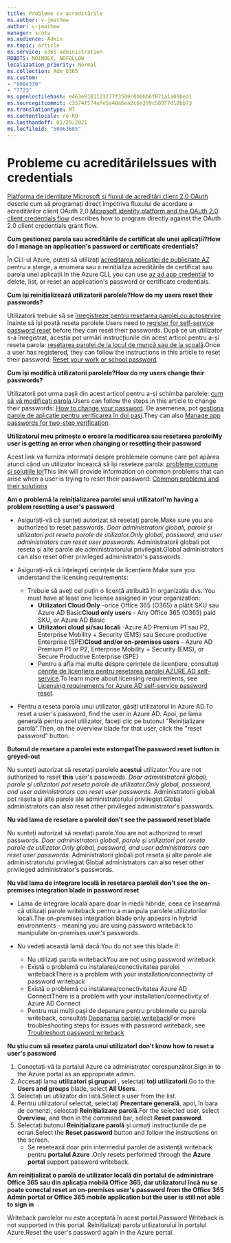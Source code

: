 ```yaml
---
title: Probleme cu acreditările
ms.author: v-jmathew
author: v-jmathew
manager: scotv
ms.audience: Admin
ms.topic: article
ms.service: o365-administration
ROBOTS: NOINDEX, NOFOLLOW
localization_priority: Normal
ms.collection: Adm_O365
ms.custom:
- "9004330"
- "7723"
ms.openlocfilehash: e463e8181123277f3509c0b0bb6f871a1a09bed1
ms.sourcegitcommit: c3574f574afe5a40a6ea2c6e399c58977d18bb73
ms.translationtype: MT
ms.contentlocale: ro-RO
ms.lasthandoff: 01/29/2021
ms.locfileid: "50063685"
---
```

# <a name="issues-with-credentials"></a><span data-ttu-id="a214e-102">Probleme cu acreditările</span><span class="sxs-lookup"><span data-stu-id="a214e-102">Issues with credentials</span></span>

<span data-ttu-id="a214e-103">[Platforma de identitate Microsoft și fluxul de acreditări client 2,0 OAuth](https://docs.microsoft.com/azure/active-directory/develop/v2-oauth2-client-creds-grant-flow) descrie cum să programați direct împotriva fluxului de acordare a acreditărilor client OAuth 2,0.</span><span class="sxs-lookup"><span data-stu-id="a214e-103">[Microsoft identity platform and the OAuth 2.0 client credentials flow](https://docs.microsoft.com/azure/active-directory/develop/v2-oauth2-client-creds-grant-flow) describes how to program directly against the OAuth 2.0 client credentials grant flow.</span></span>

<span data-ttu-id="a214e-104">**Cum gestionez parola sau acreditările de certificat ale unei aplicații?**</span><span class="sxs-lookup"><span data-stu-id="a214e-104">**How do I manage an application's password or certificate credentials?**</span></span>

<span data-ttu-id="a214e-105">În CLI-ul Azure, puteți să utilizați [acreditarea aplicației de publicitate AZ](https://docs.microsoft.com/cli/azure/ad/app/credential) pentru a șterge, a enumera sau a reinițializa acreditările de certificat sau parola unei aplicații.</span><span class="sxs-lookup"><span data-stu-id="a214e-105">In the Azure CLI, you can use [az ad app credential](https://docs.microsoft.com/cli/azure/ad/app/credential) to delete, list, or reset an application's password or certificate credentials.</span></span>

<span data-ttu-id="a214e-106">**Cum își reinițializează utilizatorii parolele?**</span><span class="sxs-lookup"><span data-stu-id="a214e-106">**How do my users reset their passwords?**</span></span>

<span data-ttu-id="a214e-107">Utilizatorii trebuie să se [înregistreze pentru resetarea parolei cu autoservire](https://docs.microsoft.com/azure/active-directory/user-help/active-directory-passwords-reset-register) înainte să își poată reseta parolele.</span><span class="sxs-lookup"><span data-stu-id="a214e-107">Users need to [register for self-service password reset](https://docs.microsoft.com/azure/active-directory/user-help/active-directory-passwords-reset-register) before they can reset their passwords.</span></span> <span data-ttu-id="a214e-108">După ce un utilizator s-a înregistrat, aceștia pot urmări instrucțiunile din acest articol pentru a-și reseta parola: [resetarea parolei de la locul de muncă sau de la școală](https://docs.microsoft.com/azure/active-directory/user-help/user-help-reset-password#how-to-reset-or-unlock-your-password-for-a-work-or-school-account).</span><span class="sxs-lookup"><span data-stu-id="a214e-108">Once a user has registered, they can follow the instructions in this article to reset their password: [Reset your work or school password](https://docs.microsoft.com/azure/active-directory/user-help/user-help-reset-password#how-to-reset-or-unlock-your-password-for-a-work-or-school-account).</span></span>

<span data-ttu-id="a214e-109">**Cum își modifică utilizatorii parolele?**</span><span class="sxs-lookup"><span data-stu-id="a214e-109">**How do my users change their passwords?**</span></span>

<span data-ttu-id="a214e-110">Utilizatorii pot urma pașii din acest articol pentru a-și schimba parolele: [cum să vă modificați parola](https://docs.microsoft.com/azure/active-directory/user-help/user-help-reset-password#how-to-change-your-password).</span><span class="sxs-lookup"><span data-stu-id="a214e-110">Users can follow the steps in this article to change their passwords: [How to change your password](https://docs.microsoft.com/azure/active-directory/user-help/user-help-reset-password#how-to-change-your-password).</span></span>
<span data-ttu-id="a214e-111">De asemenea, pot [gestiona parole de aplicație pentru verificarea în doi pași](https://docs.microsoft.com/azure/active-directory/user-help/multi-factor-authentication-end-user-app-passwords).</span><span class="sxs-lookup"><span data-stu-id="a214e-111">They can also [Manage app passwords for two-step verification](https://docs.microsoft.com/azure/active-directory/user-help/multi-factor-authentication-end-user-app-passwords).</span></span>

<span data-ttu-id="a214e-112">**Utilizatorul meu primește o eroare la modificarea sau resetarea parolei**</span><span class="sxs-lookup"><span data-stu-id="a214e-112">**My user is getting an error when changing or resetting their password**</span></span>

<span data-ttu-id="a214e-113">Acest link va furniza informații despre problemele comune care pot apărea atunci când un utilizator încearcă să își reseteze parola: [probleme comune și soluțiile lor](https://docs.microsoft.com/azure/active-directory/user-help/user-help-reset-password#common-problems-and-their-solutions)</span><span class="sxs-lookup"><span data-stu-id="a214e-113">This link will provide information on common problems that can arise when a user is trying to reset their password: [Common problems and their solutions](https://docs.microsoft.com/azure/active-directory/user-help/user-help-reset-password#common-problems-and-their-solutions)</span></span>

<span data-ttu-id="a214e-114">**Am o problemă la reinițializarea parolei unui utilizator**</span><span class="sxs-lookup"><span data-stu-id="a214e-114">**I'm having a problem resetting a user's password**</span></span>

- <span data-ttu-id="a214e-115">Asigurați-vă că sunteți autorizat să resetați parole.</span><span class="sxs-lookup"><span data-stu-id="a214e-115">Make sure you are authorized to reset passwords.</span></span> <span data-ttu-id="a214e-116">*Doar administratorii globali, parole și utilizatori pot reseta parole de utilizator.*</span><span class="sxs-lookup"><span data-stu-id="a214e-116">*Only global, password, and user administrators can reset user passwords.*</span></span> <span data-ttu-id="a214e-117">Administratorii globali pot reseta și alte parole ale administratorului privilegiat.</span><span class="sxs-lookup"><span data-stu-id="a214e-117">Global administrators can also reset other privileged administrator's passwords.</span></span>

- <span data-ttu-id="a214e-118">Asigurați-vă că înțelegeți cerințele de licențiere:</span><span class="sxs-lookup"><span data-stu-id="a214e-118">Make sure you understand the licensing requirements:</span></span>

  - <span data-ttu-id="a214e-119">Trebuie să aveți cel puțin o licență atribuită în organizația dvs.:</span><span class="sxs-lookup"><span data-stu-id="a214e-119">You must have at least one license assigned in your organization:</span></span>
    - <span data-ttu-id="a214e-120">**Utilizatori Cloud Only** -orice Office 365 (O365) a plătit SKU sau Azure AD Basic</span><span class="sxs-lookup"><span data-stu-id="a214e-120">**Cloud only users** - Any Office 365 (O365) paid SKU, or Azure AD Basic</span></span>
    - <span data-ttu-id="a214e-121">**Utilizatori cloud și/sau locali** -Azure AD Premium P1 sau P2, Enterprise Mobility + Security (EMS) sau Secure productive Enterprise (SPE)</span><span class="sxs-lookup"><span data-stu-id="a214e-121">**Cloud and/or on-premises users** - Azure AD Premium P1 or P2, Enterprise Mobility + Security (EMS), or Secure Productive Enterprise (SPE)</span></span>
    - <span data-ttu-id="a214e-122">Pentru a afla mai multe despre cerințele de licențiere, consultați [cerințe de licențiere pentru resetarea parolei AZURE AD self-service](https://docs.microsoft.com/azure/active-directory/active-directory-passwords-licensing).</span><span class="sxs-lookup"><span data-stu-id="a214e-122">To learn more about licensing requirements, see [Licensing requirements for Azure AD self-service password reset](https://docs.microsoft.com/azure/active-directory/active-directory-passwords-licensing).</span></span>
- <span data-ttu-id="a214e-123">Pentru a reseta parola unui utilizator, găsiți utilizatorul în Azure AD.</span><span class="sxs-lookup"><span data-stu-id="a214e-123">To reset a user's password, find the user in Azure AD.</span></span> <span data-ttu-id="a214e-124">Apoi, pe lama generală pentru acel utilizator, faceți clic pe butonul "Reinițializare parolă".</span><span class="sxs-lookup"><span data-stu-id="a214e-124">Then, on the overview blade for that user, click the "reset password" button.</span></span>

<span data-ttu-id="a214e-125">**Butonul de resetare a parolei este estompat**</span><span class="sxs-lookup"><span data-stu-id="a214e-125">**The password reset button is greyed-out**</span></span>

<span data-ttu-id="a214e-126">Nu sunteți autorizat să resetați parolele **acestui** utilizator.</span><span class="sxs-lookup"><span data-stu-id="a214e-126">You are not authorized to reset **this** user's passwords.</span></span> <span data-ttu-id="a214e-127">*Doar administratorii globali, parole și utilizatori pot reseta parole de utilizator.*</span><span class="sxs-lookup"><span data-stu-id="a214e-127">*Only global, password, and user administrators can reset user passwords.*</span></span> <span data-ttu-id="a214e-128">Administratorii globali pot reseta și alte parole ale administratorului privilegiat.</span><span class="sxs-lookup"><span data-stu-id="a214e-128">Global administrators can also reset other privileged administrator's passwords.</span></span>

<span data-ttu-id="a214e-129">**Nu văd lama de resetare a parolei**</span><span class="sxs-lookup"><span data-stu-id="a214e-129">**I don't see the password reset blade**</span></span>

<span data-ttu-id="a214e-130">Nu sunteți autorizat să resetați parole.</span><span class="sxs-lookup"><span data-stu-id="a214e-130">You are not authorized to reset passwords.</span></span> <span data-ttu-id="a214e-131">*Doar administratorii globali, parole și utilizatori pot reseta parole de utilizator.*</span><span class="sxs-lookup"><span data-stu-id="a214e-131">*Only global, password, and user administrators can reset user passwords.*</span></span> <span data-ttu-id="a214e-132">Administratorii globali pot reseta și alte parole ale administratorului privilegiat.</span><span class="sxs-lookup"><span data-stu-id="a214e-132">Global administrators can also reset other privileged administrator's passwords.</span></span>

<span data-ttu-id="a214e-133">**Nu văd lama de integrare locală în resetarea parolei**</span><span class="sxs-lookup"><span data-stu-id="a214e-133">**I don't see the on-premises integration blade in password reset**</span></span>

- <span data-ttu-id="a214e-134">Lama de integrare locală apare doar în medii hibride, ceea ce înseamnă că utilizați parole writeback pentru a manipula parolele utilizatorilor locali.</span><span class="sxs-lookup"><span data-stu-id="a214e-134">The on-premises integration blade only appears in hybrid environments - meaning you are using password writeback to manipulate on-premises user's passwords.</span></span>

- <span data-ttu-id="a214e-135">Nu vedeți această lamă dacă:</span><span class="sxs-lookup"><span data-stu-id="a214e-135">You do not see this blade if:</span></span>

  - <span data-ttu-id="a214e-136">Nu utilizați parola writeback</span><span class="sxs-lookup"><span data-stu-id="a214e-136">You are not using password writeback</span></span>
  - <span data-ttu-id="a214e-137">Există o problemă cu instalarea/conectivitatea parolei writeback</span><span class="sxs-lookup"><span data-stu-id="a214e-137">There is a problem with your installation/connectivity of password writeback</span></span>
  - <span data-ttu-id="a214e-138">Există o problemă cu instalarea/conectivitatea Azure AD Connect</span><span class="sxs-lookup"><span data-stu-id="a214e-138">There is a problem with your installation/connectivity of Azure AD Connect</span></span>
  - <span data-ttu-id="a214e-139">Pentru mai mulți pași de depanare pentru problemele cu parola writeback, consultați [Depanarea parolei writeback](https://docs.microsoft.com/azure/active-directory/authentication/troubleshoot-sspr-writeback)</span><span class="sxs-lookup"><span data-stu-id="a214e-139">For more troubleshooting steps for issues with password writeback, see [Troubleshoot password writeback](https://docs.microsoft.com/azure/active-directory/authentication/troubleshoot-sspr-writeback)</span></span>

<span data-ttu-id="a214e-140">**Nu știu cum să resetez parola unui utilizator**</span><span class="sxs-lookup"><span data-stu-id="a214e-140">**I don't know how to reset a user's password**</span></span>

1. <span data-ttu-id="a214e-141">Conectați-vă la portalul Azure ca administrator corespunzător.</span><span class="sxs-lookup"><span data-stu-id="a214e-141">Sign in to the Azure portal as an appropriate admin.</span></span>
2. <span data-ttu-id="a214e-142">Accesați lama **utilizatori și grupuri** , selectați **toți utilizatorii**.</span><span class="sxs-lookup"><span data-stu-id="a214e-142">Go to the **Users and groups** blade, select **All Users**.</span></span>
3. <span data-ttu-id="a214e-143">Selectați un utilizator din listă.</span><span class="sxs-lookup"><span data-stu-id="a214e-143">Select a user from the list.</span></span>
4. <span data-ttu-id="a214e-144">Pentru utilizatorul selectat, selectați **Prezentare generală**, apoi, în bara de comenzi, selectați **Reinițializare parolă**.</span><span class="sxs-lookup"><span data-stu-id="a214e-144">For the selected user, select **Overview**, and then in the command bar, select **Reset password**.</span></span>
5. <span data-ttu-id="a214e-145">Selectați butonul **Reinițializare parolă** și urmați instrucțiunile de pe ecran.</span><span class="sxs-lookup"><span data-stu-id="a214e-145">Select the **Reset password** button and follow the instructions on the screen.</span></span>
    - <span data-ttu-id="a214e-146">Se resetează doar prin intermediul parolei de asistență writeback pentru **portalul Azure** .</span><span class="sxs-lookup"><span data-stu-id="a214e-146">Only resets performed through the **Azure portal** support password writeback.</span></span>

<span data-ttu-id="a214e-147">**Am reinițializat o parolă de utilizator locală din portalul de administrare Office 365 sau din aplicația mobilă Office 365, dar utilizatorul încă nu se poate conecta**</span><span class="sxs-lookup"><span data-stu-id="a214e-147">**I reset an on-premises user's password from the Office 365 Admin portal or Office 365 mobile application but the user is still not able to sign in**</span></span>

<span data-ttu-id="a214e-148">Writeback parolelor nu este acceptată în acest portal.</span><span class="sxs-lookup"><span data-stu-id="a214e-148">Password Writeback is not supported in this portal.</span></span> <span data-ttu-id="a214e-149">Reinițializați parola utilizatorului în portalul Azure.</span><span class="sxs-lookup"><span data-stu-id="a214e-149">Reset the user's password again in the Azure portal.</span></span>
